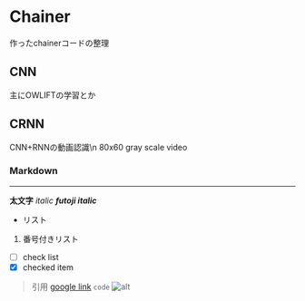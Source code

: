 # Chainer
作ったchainerコードの整理

## CNN
主にOWLIFTの学習とか

## CRNN
CNN+RNNの動画認識\n
80x60 gray scale video

### Markdown
***
**太文字**
*italic*
***futoji italic***
- リスト
1. 番号付きリスト
- [ ] check list
- [x] checked item
> 引用
[google link](https://google.com)
`code`
![alt](https://www.preferred-networks.jp/wp-content/uploads/2017/02/chainer_red_h.png)
